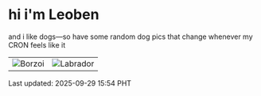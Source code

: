# hi i'm Leoben

and i like dogs—so have some random dog pics that change whenever my CRON feels like it

|  |  |
|--------|----------|
| ![Borzoi](https://random-dog-vercel.vercel.app/api/random-borzoi?v=1759132485) | ![Labrador](https://random-dog-vercel.vercel.app/api/random-labrador?v=1759132485) |

Last updated: 2025-09-29 15:54 PHT
